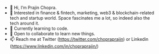 - 👋 Hi, I’m Prajin Chopra.
- 👀 Interested in finance & fintech, marketing, web3 & blockchain-related tech and startup world. Space fascinates me a lot, so indeed also the tech around it.
- 🌱 Currently learning to code.
- 💞️ Open to collaborate to learn new things.
- 📫 Reach me at Twitter (https://twitter.com/chopraprajin) or Linkedin (https://www.linkedin.com/in/chopraprajin/)

<!---
chopraprajin/chopraprajin is a ✨ special ✨ repository because its `README.md` (this file) appears on your GitHub profile.
You can click the Preview link to take a look at your changes.
--->

